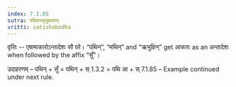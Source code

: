 ```yaml
---
index: 7.1.85
sutra: पथिमथ्यृभुक्षामात्‌
vritti: satishabodha
---
```



वृत्तिः -- एषामाकारोऽन्तादेशः सौ परे। “पथिन्”, “मथिन्” and “ऋभुक्षिन्” get आकारः as an अन्तादेशः when followed by the affix “सुँ”।
 

उदाहरणम् – पथिन् + सुँ = पथिन् + स् 1.3.2 = पथि आ + स् 7.1.85 – Example continued under next rule. 


